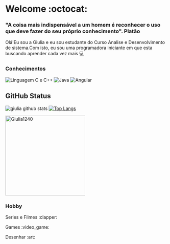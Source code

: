 
# Welcome :octocat:



 ### "A coisa mais indispensável a um homem é reconhecer o uso que deve fazer do seu próprio conhecimento". Platão 

 Olá!Eu sou a Giulia e eu sou estudante do Curso Analise e Desenvolvimento de sistema.Com isto, eu sou uma programadora iniciante em que esta buscando aprender cada vez mais :computer:
 </div>

### Conhecimentos
![Linguagem C e C++](https://img.shields.io/badge/-C%20e%20C%2B%2B-blue)
![Java](https://img.shields.io/badge/-Java-orange)
![Angular](https://img.shields.io/badge/-Angular-red)

## GitHub Status
 ![giulia github stats](https://github-readme-stats.vercel.app/api?username=Giulia1240&show_icons=true&theme=nightowl)
 [![Top Langs](https://github-readme-stats.vercel.app/api/top-langs/?username=Giulia1240&layout=compact&theme=nightowl)](https://github.com/Giulia1240/github-readme-stats)


<div><img  height="250" width="250" src="https://www.inventateq.com/assets/python/small.gif" alt="Giulia1240" />


 ### Hobby
 
 <p>Series e Filmes :clapper:</p>
 <p>Games  :video_game:</p>
 <p>Desenhar :art:</p>
 
